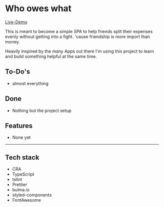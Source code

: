 # Who owes what

[Live-Demo](https://wow.bastibuck.de)

This is meant to become a simple SPA to help friends split their expenses evenly without getting into a fight. 'cause friendship is more import than money.

Heavily inspired by the many Apps out there I'm using this project to learn and build something helpful at the same time.

## To-Do's

- almost everything

## Done

- Nothing but the project setup

## Features

- None yet

---

## Tech stack

- CRA
- TypeScript
- tslint
- Prettier
- bulma.io
- styled-components
- FontAwesome
